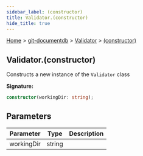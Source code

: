 ```yaml
---
sidebar_label: (constructor)
title: Validator.(constructor)
hide_title: true
---
```


[Home](./index.md) &gt; [git-documentdb](./git-documentdb.md) &gt; [Validator](./git-documentdb.validator.md) &gt; [(constructor)](./git-documentdb.validator._constructor_.md)

## Validator.(constructor)

Constructs a new instance of the `Validator` class

<b>Signature:</b>

```typescript
constructor(workingDir: string);
```

## Parameters

|  Parameter | Type | Description |
|  --- | --- | --- |
|  workingDir | string |  |

